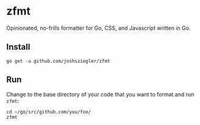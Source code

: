 # zfmt

Opinionated, no-frills formatter for Go, CSS, and Javascript written in Go.

## Install

```
go get -u github.com/joshsziegler/zfmt
```

## Run

Change to the base directory of your code that you want to format and run `zfmt`:

```
cd ~/go/src/github.com/you/foo/  
zfmt
```
